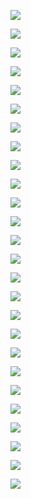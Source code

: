 

![](../../../../assets/2024-03-03-09-34-49-image.png)

![](../../../../assets/2024-03-03-09-35-08-image.png)

![](../../../../assets/2024-03-03-09-36-08-image.png)

![](../../../../assets/2024-03-03-09-37-26-image.png)

![](../../../../assets/2024-03-03-09-43-47-image.png)

![](../../../../assets/2024-03-03-09-44-02-image.png)

![](../../../../assets/2024-03-03-09-45-33-image.png)

![](../../../../assets/2024-03-03-09-49-42-image.png)

![](../../../../assets/2024-03-03-09-51-56-image.png)

![](../../../../assets/2024-03-03-09-53-13-image.png)

![](../../../../assets/2024-03-03-10-02-46-image.png)

![](../../../../assets/2024-03-03-10-03-13-image.png)

![](../../../../assets/2024-03-03-10-03-21-image.png)

![](../../../../assets/2024-03-03-10-03-32-image.png)

![](../../../../assets/2024-03-03-10-04-34-image.png)

![](../../../../assets/2024-03-03-10-07-39-image.png)

![](../../../../assets/2024-03-03-10-11-39-image.png)

![](../../../../assets/2024-03-03-10-12-06-image.png)

![](../../../../assets/2024-03-03-10-12-18-image.png)

![](../../../../assets/2024-03-03-10-14-44-image.png)

![](../../../../assets/2024-03-03-10-15-05-image.png)

![](../../../../assets/2024-03-03-10-18-42-image.png)

![](../../../../assets/2024-03-03-10-21-54-image.png)

![](../../../../assets/2024-03-03-10-27-55-image.png)

![](../../../../assets/2024-03-03-10-28-10-image.png)

![](../../../../assets/2024-03-03-10-29-27-image.png)


